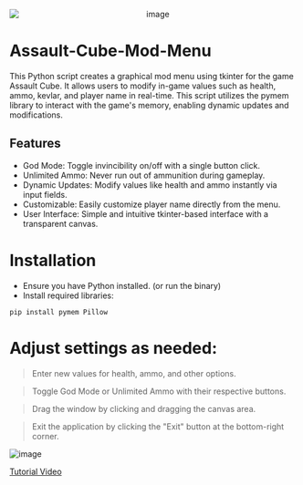 <p align="center">
  <img src="https://github.com/Cr0mb/Assault-Cube-Mod-Menu/assets/137664526/0d7fa259-e93d-4c1b-a0b1-362f5d76eeb9" alt="image" style="display: block; margin: 0 auto;">
</p>

# Assault-Cube-Mod-Menu

This Python script creates a graphical mod menu using tkinter for the game Assault Cube. It allows users to modify in-game values such as health, ammo, kevlar, and player name in real-time. This script utilizes the pymem library to interact with the game's memory, enabling dynamic updates and modifications.

## Features
- God Mode: Toggle invincibility on/off with a single button click.
- Unlimited Ammo: Never run out of ammunition during gameplay.
- Dynamic Updates: Modify values like health and ammo instantly via input fields.
- Customizable: Easily customize player name directly from the menu.
- User Interface: Simple and intuitive tkinter-based interface with a transparent canvas.

# Installation
- Ensure you have Python installed. (or run the binary)
- Install required libraries:
```
pip install pymem Pillow
```

# Adjust settings as needed:
> Enter new values for health, ammo, and other options.

> Toggle God Mode or Unlimited Ammo with their respective buttons.

> Drag the window by clicking and dragging the canvas area.

> Exit the application by clicking the "Exit" button at the bottom-right corner.


![image](https://github.com/Cr0mb/Assault-Cube-Mod-Menu/assets/137664526/acd01c5e-c1dc-498b-ac16-ffa9658e2d30)


[Tutorial Video](https://www.youtube.com/watch?v=2cdIiomhBJY)

